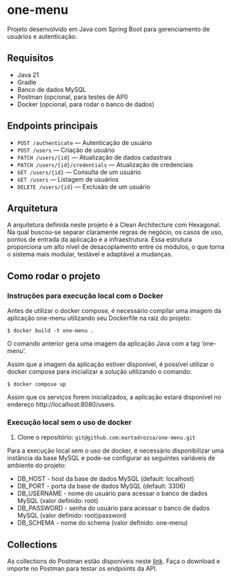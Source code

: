 # one-menu

Projeto desenvolvido em Java com Spring Boot para gerenciamento de usuários e autenticação.

## Requisitos

- Java 21
- Gradle
- Banco de dados MySQL
- Postman (opcional, para testes de API)
- Docker (opcional, para rodar o banco de dados)

## Endpoints principais

- `POST /authenticate` — Autenticação de usuário
- `POST /users` — Criação de usuário
- `PATCH /users/{id}` — Atualização de dados cadastrais
- `PATCH /users/{id}/credentials` — Atualização de credenciais
- `GET /users/{id}` — Consulta de um usuário
- `GET /users` — Listagem de usuários
- `DELETE /users/{id}` — Exclusão de um usuário


## Arquitetura

A arquitetura definida neste projeto é a Clean Architecture com Hexagonal. Na qual buscou-se separar claramente regras de negócio, os casos de uso, pontos de entrada da aplicação e a infraestrutura. Essa estrutura proporciona um alto nível de desacoplamento entre os módulos, o que torna o sistema mais modular, testável e adaptável a mudanças.

## Como rodar o projeto

### Instruções para execução local com o Docker
Antes de utilizar o docker compose, é necessário compilar uma imagem da aplicação one-menu utilizando seu Dockerfile na raiz do projeto:

`$ docker build -t one-menu .`


O comando anterior gera uma imagem da aplicação Java com a tag ‘one-menu’.

Assim que a imagem da aplicação estiver disponível, é possível utilizar o docker compose para inicializar a solução utilizando o comando:

`$ docker compose up`

Assim que os serviços forem inicializados, a aplicação estará disponível no endereço http://localhost:8080/users.


### Execução local sem o uso de docker

1. Clone o repositório:
   ``git@github.com:martadrozsa/one-menu.git``

Para a execução local sem o uso de docker, é necessário disponibilizar uma instância da base MySQL e pode-se configurar as seguintes variáveis de ambiente do projeto:

* DB_HOST - host da base de dados MySQL (default: localhost)
* DB_PORT - porta da base de dados MySQL (default: 3306)
* DB_USERNAME - nome do usuário para acessar o banco de dados MySQL (valor definido: root)
* DB_PASSWORD - senha do usuário para acessar o banco de dados MySQL (valor definido: root)password
* DB_SCHEMA - nome do schema (valor definido: one-menu)

## Collections
As collections do Postman estão disponíveis neste [link](https://drive.google.com/file/d/157yT7G1bmS_ff0y8Yt4ljG3ynhPCP2Ii/view?usp=drive_link). 
Faça o download e importe no Postman para testar os endpoints da API.

